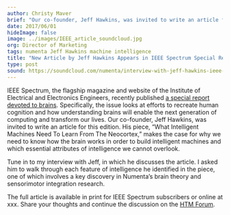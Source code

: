 ```yaml
---
author: Christy Maver
brief: "Our co-founder, Jeff Hawkins, was invited to write an article for a special edition of IEEE Spectrum, the flagship magazine and website of the Institute of Electrical and Electronics Engineers. His piece, What Intelligent Machines Need to Learn from the Neocortex, makes the case for"
date: 2017/06/01
hideImage: false
image: ../images/IEEE_article_soundcloud.jpg
org: Director of Marketing
tags: numenta Jeff Hawkins machine intelligence
title: "New Article by Jeff Hawkins Appears in IEEE Spectrum Special Report"
type: post
sound: https://soundcloud.com/numenta/interview-with-jeff-hawkins-ieee-special-report
---
```


IEEE Spectrum, the flagship magazine and website of the Institute of Electrical and Electronics
 Engineers, recently published [a special report devoted to brains](http://spectrum.ieee.org/static/special-report-can-we-copy-the-brain).
 Specifically, the issue looks at efforts to recreate human cognition and how understanding brains
 will enable the next generation of computing and transform our lives.  Our co-founder, Jeff
 Hawkins, was invited to write an article for this edition. His piece, “What Intelligent Machines
 Need To Learn From The Neocortex,” makes the case for why we need to know how the brain works in
 order to build intelligent machines and which essential attributes of intelligence we cannot
 overlook.

Tune in to my interview with Jeff, in which he discusses the article.  I asked him to walk through
each feature of intelligence he identified in the piece, one of which involves a key discovery in
Numenta’s brain theory and sensorimotor integration research.  

The full article is available in print for IEEE Spectrum subscribers or online at xxx. Share your
thoughts and continue the discussion on the [HTM Forum](https://discourse.numenta.org/).  
